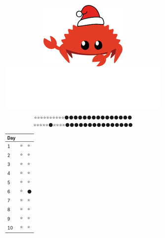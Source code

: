 <div align="center">
    <img src="assets/Ferris.svg" alt="Ferris" width="256">
    
<!-- Logo -->
<picture>
    <img src="assets/logo.svg" alt="Advent of Code"/>
</picture>

⭐⭐⭐⭐⭐⭐⭐⭐⭐⭐🌑🌑🌑🌑🌑🌑🌑🌑🌑🌑🌑🌑🌑🌑🌑<br>
⭐⭐⭐⭐⭐🌑⭐⭐⭐⭐🌑🌑🌑🌑🌑🌑🌑🌑🌑🌑🌑🌑🌑🌑🌑<br>

|Day| ||
|---|---|---|
|1 |⭐|⭐|
|2 |⭐|⭐|
|3 |⭐|⭐|
|4 |⭐|⭐|
|5 |⭐|⭐|
|6 |⭐|🌑|
|7 |⭐|⭐|
|8 |⭐|⭐|
|9 |⭐|⭐|
|10|⭐|⭐|


</div>